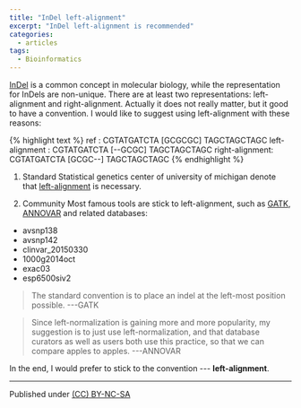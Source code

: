 ```yaml
---
title: "InDel left-alignment"
excerpt: "InDel left-alignment is recommended"
categories:
  - articles
tags:
  - Bioinformatics
---
```


[InDel](https://en.wikipedia.org/wiki/Indel) is a common concept in molecular biology, while the representation for InDels are non-unique. There are at least two representations: left-alignment and right-alignment. Actually it does not really matter, but it good to have a convention. I would like to suggest using left-alignment with these reasons:

{% highlight text %}
ref            : CGTATGATCTA [GCGCGC] TAGCTAGCTAGC
left-alignment : CGTATGATCTA [--GCGC] TAGCTAGCTAGC
right-alignment: CGTATGATCTA [GCGC--] TAGCTAGCTAGC
{% endhighlight %}


1. Standard
Statistical genetics center of university of michigan denote that [left-alignment](https://genome.sph.umich.edu/wiki/Variant_Normalization#Left_alignment) is necessary.


2. Community
Most famous tools are stick to left-alignment, such as [GATK](https://software.broadinstitute.org/gatk/documentation/tooldocs/3.8-0/org_broadinstitute_gatk_tools_walkers_indels_LeftAlignIndels.php), [ANNOVAR](http://annovar.openbioinformatics.org/en/latest/articles/VCF/) and related databases:

* avsnp138
* avsnp142
* clinvar_20150330
* 1000g2014oct
* exac03
* esp6500siv2

> The standard convention is to place an indel at the left-most position possible.   ---GATK

> Since left-normalization is gaining more and more popularity, my suggestion is to just use left-normalization, and that database curators as well as users both use this practice, so that we can compare apples to apples.   ---ANNOVAR


In the end, I would prefer to stick to the convention --- **left-alignment**.



---
Published under <a rel="license" href="http://creativecommons.org/licenses/by-nc-sa/3.0/">(CC) BY-NC-SA </a>
